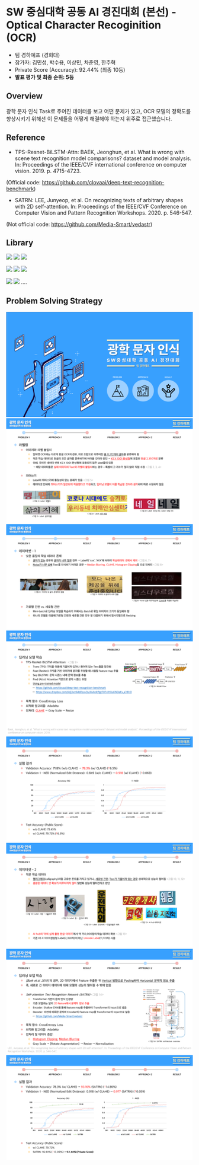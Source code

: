# SW 중심대학 공동 AI 경진대회 (본선) - Optical Character Recoginition (OCR)
- 팀 경하예프 (경희대)
- 참가자: 김민성, 박수용, 이상민, 차준영, 한주혁
- Private Score (Accuracy): 92.44% (최종 10등)
- **발표 평가 및 최종 순위: 5등**

## Overview 
광학 문자 인식 Task로 주어진 데이터를 보고 어떤 문제가 있고, OCR 모델의 정확도를 향상시키기 위해선 이 문제들을 어떻게 해결해야 하는지 위주로 접근했습니다.

## Reference
- TPS-Resnet-BiLSTM-Attn: BAEK, Jeonghun, et al. What is wrong with scene text recognition model comparisons? dataset and model analysis. In: Proceedings of the IEEE/CVF international conference on computer vision. 2019. p. 4715-4723. 

(Official code: https://github.com/clovaai/deep-text-recognition-benchmark)
- SATRN: LEE, Junyeop, et al. On recognizing texts of arbitrary shapes with 2D self-attention. In: Proceedings of the IEEE/CVF Conference on Computer Vision and Pattern Recognition Workshops. 2020. p. 546-547. 

(Not official code: https://github.com/Media-Smart/vedastr)

## Library
<img src="https://img.shields.io/badge/lmdb-1.3.0-green"/> <img src="https://img.shields.io/badge/exrex-0.10.5-yellowgreen"/> <img src="https://img.shields.io/badge/nltk-3.7-yellowgreen"/> 

<img src="https://img.shields.io/badge/numpy-1.23.4-blue"/> <img src="https://img.shields.io/badge/opencv-4.6.0.66-blue"/> <img src="https://img.shields.io/badge/albumentations-1.3.0-blue"/> 

<img src="https://img.shields.io/badge/pytorch-1.11.0-red"/> <img src="https://img.shields.io/badge/torchvision-0.12.0-red"/>  ....

## Problem Solving Strategy
![슬라이드 1](/presentation/슬라이드1.PNG)
![슬라이드 2](/presentation/슬라이드2.PNG)
![슬라이드 3](/presentation/슬라이드3.PNG)
![슬라이드 4](/presentation/슬라이드4.PNG)
![슬라이드 5](/presentation/슬라이드5.PNG)
![슬라이드 6](/presentation/슬라이드6.PNG)
![슬라이드 7](/presentation/슬라이드7.PNG)
![슬라이드 8](/presentation/슬라이드8.PNG)
